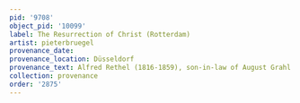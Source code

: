 ```yaml
---
pid: '9708'
object_pid: '10099'
label: The Resurrection of Christ (Rotterdam)
artist: pieterbruegel
provenance_date:
provenance_location: Düsseldorf
provenance_text: Alfred Rethel (1816-1859), son-in-law of August Grahl
collection: provenance
order: '2875'
---
```


